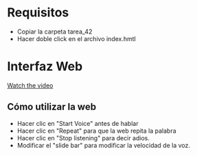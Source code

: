 # Requisitos
* Copiar la carpeta tarea_42
* Hacer doble click en el archivo index.hmtl

# Interfaz Web
[Watch the video](index.jpg)
## Cómo utilizar la web
* Hacer clic en "Start Voice" antes de hablar
* Hacer clic en "Repeat" para que la web repita la palabra
* Hacer clic en "Stop listening" para decir adios.
* Modificar el "slide bar" para modificar la velocidad de la voz. 

